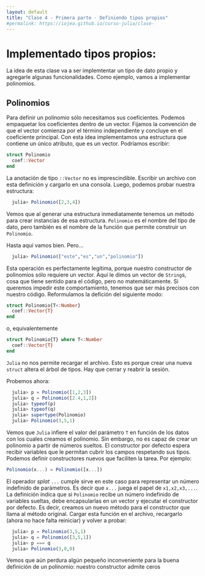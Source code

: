 ```yaml
---
layout: default
title: "Clase 4 - Primera parte - Definiendo tipos propios"
#permalink: https://iojea.github.io/curso-julia/clase-
---
```


# Implementado tipos propios:

La idea de esta clase va a ser implemtentar un tipo de dato propio y agregarle algunas funcionalidades. Como ejemplo, vamos a implementar polinomios.

## Polinomios

Para definir un polinomio sólo necesitamos sus coeficientes. Podemos empaquetar los coeficientes dentro de un vector. Fijamos la convención de que el vector comienza por el término independiente y concluye en el coeficiente principal.
Con esta idea implementamos una estructura que contiene un único atributo, que es un vector. Podríamos escribir: 

```julia
struct Polinomio
  coef::Vector
end
```

La anotación de tipo `::Vector` no es imprescindible. Escribir un archivo con esta definición y cargarlo en una consola. Luego, podemos probar nuestra estructura: 

```julia
  julia> Polinomio([2,3,4])
```

Vemos que al generar una estructura inmediatamente tenemos un método para crear instancias de esa estructura. `Polinomio` es el nombre del tipo de dato, pero también es el nombre de la función que permite construir un `Polinomio`. 

Hasta aquí vamos bien. Pero...

```julia
  julia> Polinomio(["este","es","un","polinomio"])
```

Esta operación es perfectamente legítima, porque nuestro constructor de polinomios sólo requiere un vector. Aquí le dimos un vector de `String`s, cosa que tiene sentido para el código, pero no matemáticamente. Si queremos impedir este comportamiento, tenemos que ser más precisos con nuestro código. Reformulamos la defición del siguiente modo: 

```julia
struct Polinomio{T<:Number}
  coef::Vector{T}
end
```
o, equivalentemente
```julia
struct Polinomio{T} where T<:Number
  coef::Vector{T}
end
```
`Julia` no nos permite recargar el archivo. Esto es porque crear una nueva `struct` altera el árbol de tipos. Hay que cerrar y reabrir la sesión. 

Probemos ahora: 
```julia
  julia> p = Polinomio([1,2,3])
  julia> q = Polinomio([2.4,1,2])
  julia> typeof(p)
  julia> typeof(q)
  julia> supertype(Polinomio)
  julia> Polinomio(3,5,1)
```

Vemos que `Julia` infiere el valor del parámetro `T` en función de los datos con los cuales creamos el polinomio. Sin embargo, no es capaz de crear un polinomio a partir de números sueltos. El constructor por defecto espera recibir variables que le permitan cubrir los campos respetando sus tipos. Podemos definir constructores nuevos que faciliten la tarea. Por ejemplo: 

```julia
Polinomio(x...) = Polinomio([x...])
```
El operador _splat_ `...` cumple sirve en este caso para representar un número indefinido de parámetros. Es decir que `x...` juega el papel de `x1,x2,x3,...`. La definición indica que si `Polinomio` recibe un número indefinido de variables sueltas, debe encapsularlas en un vector y ejecutar el constructor por defecto. Es decir, creamos un nuevo método para el constructor que llama al método original. Cargar esta función en el archivo, recargarlo (ahora no hace falta reiniciar) y volver a probar: 
```julia
  julia> p = Polinomio(3,5,1)
  julia> q = Polinomio([3,5,1])
  julia> p === q
  julia> Polinomio(3,0,0)
```

Vemos que aún perdura algún pequeño inconveniente para la buena definición de un polinomio: nuestro constructor admite ceros 